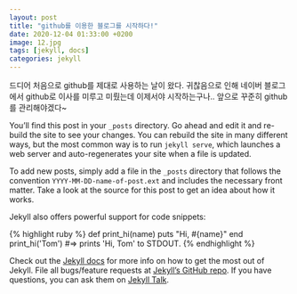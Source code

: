 ```yaml
---
layout: post
title: "github를 이용한 블로그를 시작하다!"
date: 2020-12-04 01:33:00 +0200
image: 12.jpg
tags: [jekyll, docs]
categories: jekyll
---
```


드디어 처음으로 github를 제대로 사용하는 날이 왔다.
귀찮음으로 인해 네이버 블로그에서 github로 이사를 미루고 미뤘는데 이제서야 시작하는구나..
앞으로 꾸준히 github를 관리해야겠다~

You’ll find this post in your `_posts` directory. Go ahead and edit it and re-build the site to see your changes. You can rebuild the site in many different ways, but the most common way is to run `jekyll serve`, which launches a web server and auto-regenerates your site when a file is updated.

To add new posts, simply add a file in the `_posts` directory that follows the convention `YYYY-MM-DD-name-of-post.ext` and includes the necessary front matter. Take a look at the source for this post to get an idea about how it works.

Jekyll also offers powerful support for code snippets:

{% highlight ruby %}
def print_hi(name)
  puts "Hi, #{name}"
end
print_hi('Tom')
#=> prints 'Hi, Tom' to STDOUT.
{% endhighlight %}

Check out the [Jekyll docs][jekyll-docs] for more info on how to get the most out of Jekyll. File all bugs/feature requests at [Jekyll’s GitHub repo][jekyll-gh]. If you have questions, you can ask them on [Jekyll Talk][jekyll-talk].

[jekyll-docs]: https://jekyllrb.com/docs/home
[jekyll-gh]:   https://github.com/jekyll/jekyll
[jekyll-talk]: https://talk.jekyllrb.com/
